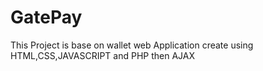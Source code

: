 # GatePay
This Project is base on wallet web Application create using HTML,CSS,JAVASCRIPT and PHP then AJAX
